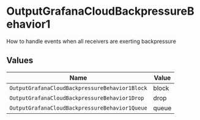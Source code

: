 # OutputGrafanaCloudBackpressureBehavior1

How to handle events when all receivers are exerting backpressure


## Values

| Name                                           | Value                                          |
| ---------------------------------------------- | ---------------------------------------------- |
| `OutputGrafanaCloudBackpressureBehavior1Block` | block                                          |
| `OutputGrafanaCloudBackpressureBehavior1Drop`  | drop                                           |
| `OutputGrafanaCloudBackpressureBehavior1Queue` | queue                                          |